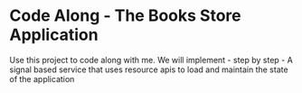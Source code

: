 # Code Along - The Books Store Application
Use this project to code along with me. 
We will implement - step by step - A signal based service that uses resource apis to load and maintain the state of the application